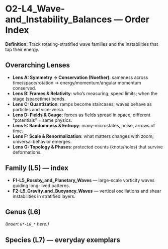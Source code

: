 # O2-L4_Wave-and_Instability_Balances — Order Index
**Definition:** Track rotating-stratified wave families and the instabilities that tap their energy.

## Overarching Lenses

- **Lens A: Symmetry -> Conservation (Noether)**: sameness across time/space/rotation → energy/momentum/angular momentum conserved.
- **Lens B: Frames & Relativity**: who’s measuring; speed limits; when the stage (spacetime) bends.
- **Lens C: Quantization**: ramps become staircases; waves behave as particles and vice-versa.
- **Lens D: Fields & Gauge**: forces as fields spread in space; different “potentials” = same physics.
- **Lens E: Randomness & Entropy**: many-microstates, noise, arrows of time.
- **Lens F: Scale & Renormalization**: what matters changes with zoom; universal behavior emerges.
- **Lens G: Topology & Phases**: protected counts (knots/holes) that survive deformations.

## Family (L5) — index
- **F1-L5_Rossby_and_Planetary_Waves** — large-scale vorticity waves guiding long-lived patterns.
- **F2-L5_Gravity_and_Buoyancy_Waves** — vertical oscillations and shear instabilities in stratified layers.

## Genus (L6)
_(Insert `G*-L6_*` here.)_

## Species (L7) — everyday exemplars
